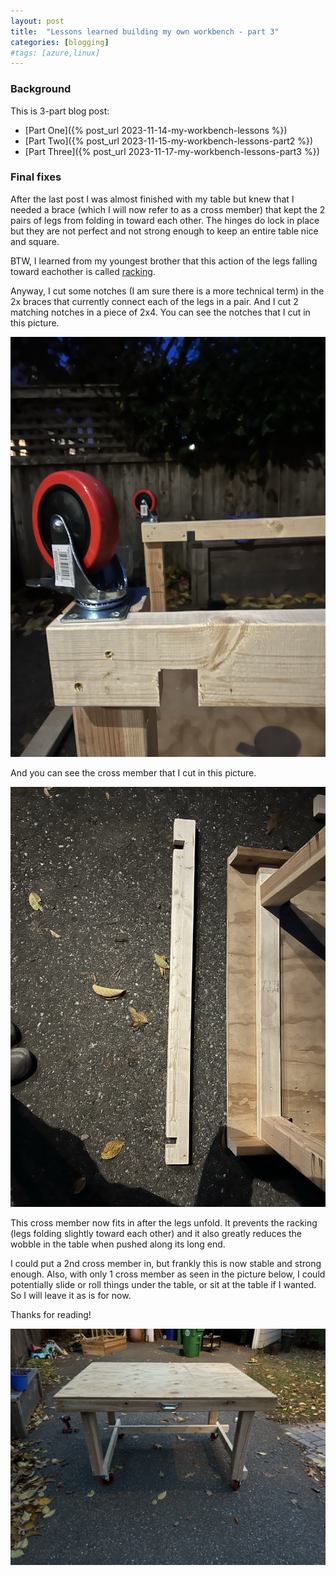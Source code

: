```yaml
---
layout: post
title:  "Lessons learned building my own workbench - part 3"
categories: [blogging]
#tags: [azure,linux]
---
```


### Background
This is 3-part blog post:
* [Part One]({% post_url 2023-11-14-my-workbench-lessons %})
* [Part Two]({% post_url 2023-11-15-my-workbench-lessons-part2 %})
* [Part Three]({% post_url 2023-11-17-my-workbench-lessons-part3 %})

### Final fixes
After the last post I was almost finished with my table but knew that I needed a brace (which I will now refer to as a cross member) that kept the 2 pairs of legs from folding in toward each other. The hinges do lock in place but they are not perfect and not strong enough to keep an entire table nice and square. 

BTW, I learned from my youngest brother that this action of the legs falling toward eachother is called [racking](https://www.woodworkhubby.com/racking-in-woodwork/).

Anyway, I cut some notches (I am sure there is a more technical term) in the 2x braces that currently connect each of the legs in a pair. And I cut 2 matching notches in a piece of 2x4. You can see the notches that I cut in this picture.

![Cut notches](/assets/workbench-notches.jpeg)

And you can see the cross member that I cut in this picture. 

![Cross member](/assets/workbench-crossmember.jpeg)

This cross member now fits in after the legs unfold. It prevents the racking (legs folding slightly toward each other) and it also greatly reduces the wobble in the table when pushed along its long end.

I could put a 2nd cross member in, but frankly this is now stable and strong enough. Also, with only 1 cross member as seen in the picture below, I could potentially slide or roll things under the table, or sit at the table if I wanted. So I will leave it as is for now.

Thanks for reading!

![My new workbench finished](/assets/workbench-finished.jpeg)





